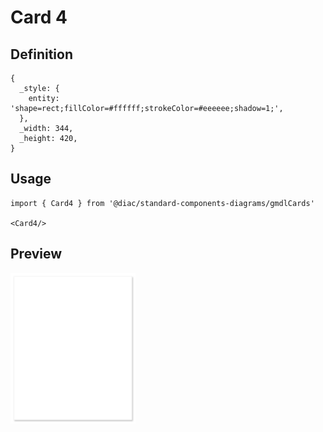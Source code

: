 # Card 4

## Definition

```
{
  _style: { 
    entity: 'shape=rect;fillColor=#ffffff;strokeColor=#eeeeee;shadow=1;',
  },
  _width: 344,
  _height: 420,
}
```

## Usage

```
import { Card4 } from '@diac/standard-components-diagrams/gmdlCards'

<Card4/>
```

## Preview

<img src="./card-4.png" width="200"/>
